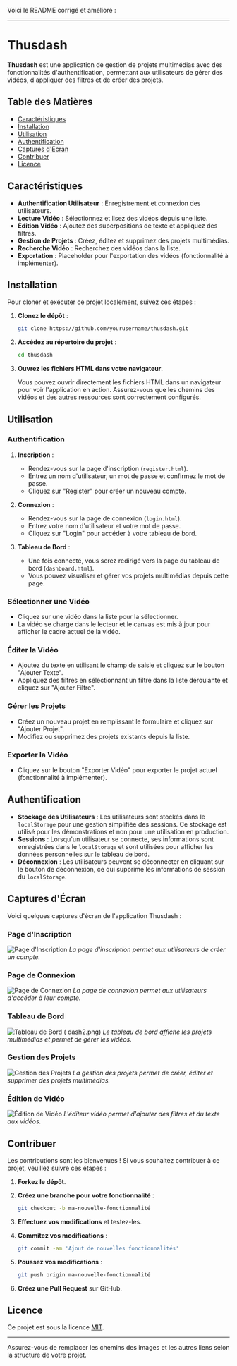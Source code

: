 Voici le README corrigé et amélioré :

---

# Thusdash

**Thusdash** est une application de gestion de projets multimédias avec des fonctionnalités d'authentification, permettant aux utilisateurs de gérer des vidéos, d'appliquer des filtres et de créer des projets.

## Table des Matières

- [Caractéristiques](#caractéristiques)
- [Installation](#installation)
- [Utilisation](#utilisation)
- [Authentification](#authentification)
- [Captures d'Écran](#captures-décran)
- [Contribuer](#contribuer)
- [Licence](#licence)

## Caractéristiques

- **Authentification Utilisateur** : Enregistrement et connexion des utilisateurs.
- **Lecture Vidéo** : Sélectionnez et lisez des vidéos depuis une liste.
- **Édition Vidéo** : Ajoutez des superpositions de texte et appliquez des filtres.
- **Gestion de Projets** : Créez, éditez et supprimez des projets multimédias.
- **Recherche Vidéo** : Recherchez des vidéos dans la liste.
- **Exportation** : Placeholder pour l'exportation des vidéos (fonctionnalité à implémenter).

## Installation

Pour cloner et exécuter ce projet localement, suivez ces étapes :

1. **Clonez le dépôt** :

   ```bash
   git clone https://github.com/yourusername/thusdash.git
   ```

2. **Accédez au répertoire du projet** :

   ```bash
   cd thusdash
   ```

3. **Ouvrez les fichiers HTML dans votre navigateur**.

   Vous pouvez ouvrir directement les fichiers HTML dans un navigateur pour voir l'application en action. Assurez-vous que les chemins des vidéos et des autres ressources sont correctement configurés.

## Utilisation

### Authentification

1. **Inscription** :
   - Rendez-vous sur la page d'inscription (`register.html`).
   - Entrez un nom d'utilisateur, un mot de passe et confirmez le mot de passe.
   - Cliquez sur "Register" pour créer un nouveau compte.

2. **Connexion** :
   - Rendez-vous sur la page de connexion (`login.html`).
   - Entrez votre nom d'utilisateur et votre mot de passe.
   - Cliquez sur "Login" pour accéder à votre tableau de bord.

3. **Tableau de Bord** :
   - Une fois connecté, vous serez redirigé vers la page du tableau de bord (`dashboard.html`).
   - Vous pouvez visualiser et gérer vos projets multimédias depuis cette page.

### Sélectionner une Vidéo

- Cliquez sur une vidéo dans la liste pour la sélectionner.
- La vidéo se charge dans le lecteur et le canvas est mis à jour pour afficher le cadre actuel de la vidéo.

### Éditer la Vidéo

- Ajoutez du texte en utilisant le champ de saisie et cliquez sur le bouton "Ajouter Texte".
- Appliquez des filtres en sélectionnant un filtre dans la liste déroulante et cliquez sur "Ajouter Filtre".

### Gérer les Projets

- Créez un nouveau projet en remplissant le formulaire et cliquez sur "Ajouter Projet".
- Modifiez ou supprimez des projets existants depuis la liste.

### Exporter la Vidéo

- Cliquez sur le bouton "Exporter Vidéo" pour exporter le projet actuel (fonctionnalité à implémenter).

## Authentification

- **Stockage des Utilisateurs** : Les utilisateurs sont stockés dans le `localStorage` pour une gestion simplifiée des sessions. Ce stockage est utilisé pour les démonstrations et non pour une utilisation en production.
- **Sessions** : Lorsqu'un utilisateur se connecte, ses informations sont enregistrées dans le `localStorage` et sont utilisées pour afficher les données personnelles sur le tableau de bord.
- **Déconnexion** : Les utilisateurs peuvent se déconnecter en cliquant sur le bouton de déconnexion, ce qui supprime les informations de session du `localStorage`.

## Captures d'Écran

Voici quelques captures d'écran de l'application Thusdash :

### Page d'Inscription

![Page d'Inscription](register.png)
*La page d'inscription permet aux utilisateurs de créer un compte.*

### Page de Connexion

![Page de Connexion](login.png)
*La page de connexion permet aux utilisateurs d'accéder à leur compte.*

### Tableau de Bord

![Tableau de Bord](dash.png ) ( dash2.png)
*Le tableau de bord affiche les projets multimédias et permet de gérer les vidéos.*

### Gestion des Projets

![Gestion des Projets](crud.png)
*La gestion des projets permet de créer, éditer et supprimer des projets multimédias.*

### Édition de Vidéo

![Édition de Vidéo](video.png)
*L'éditeur vidéo permet d'ajouter des filtres et du texte aux vidéos.*

## Contribuer

Les contributions sont les bienvenues ! Si vous souhaitez contribuer à ce projet, veuillez suivre ces étapes :

1. **Forkez le dépôt**.
2. **Créez une branche pour votre fonctionnalité** :

   ```bash
   git checkout -b ma-nouvelle-fonctionnalité
   ```

3. **Effectuez vos modifications** et testez-les.
4. **Commitez vos modifications** :

   ```bash
   git commit -am 'Ajout de nouvelles fonctionnalités'
   ```

5. **Poussez vos modifications** :

   ```bash
   git push origin ma-nouvelle-fonctionnalité
   ```

6. **Créez une Pull Request** sur GitHub.

## Licence

Ce projet est sous la licence [MIT](LICENSE).

---

Assurez-vous de remplacer les chemins des images et les autres liens selon la structure de votre projet.